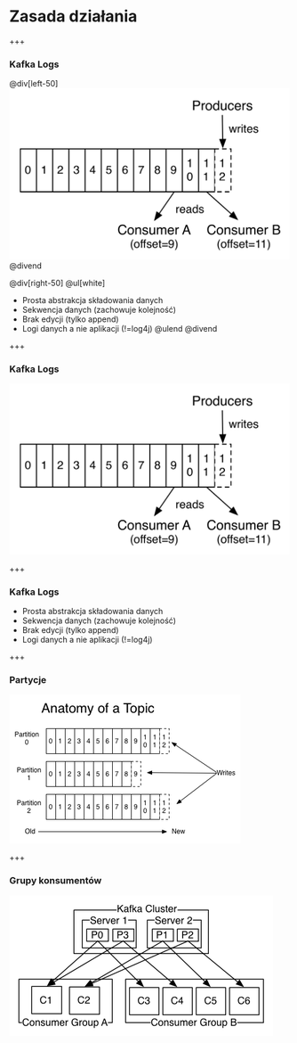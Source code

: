 
# Zasada działania


+++
### Kafka Logs

@div[left-50]
![](img/how-it-works/log_consumer.png)
@divend

@div[right-50]
@ul[white]
* Prosta abstrakcja składowania danych
* Sekwencja danych (zachowuje kolejność)
* Brak edycji (tylko append)
* Logi danych a nie aplikacji (!=log4j)
@ulend
@divend



+++
### Kafka Logs
![](img/how-it-works/log_consumer.png)



+++
### Kafka Logs
* Prosta abstrakcja składowania danych
* Sekwencja danych (zachowuje kolejność)
* Brak edycji (tylko append)
* Logi danych a nie aplikacji (!=log4j)



+++
### Partycje
![](img/how-it-works/log_anatomy.png)



+++
### Grupy konsumentów
![](img/how-it-works/consumer-groups.png)